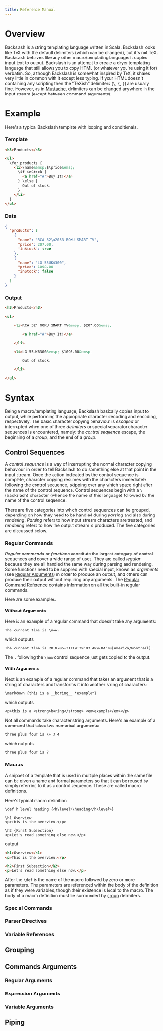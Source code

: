 ```yaml
---
title: Reference Manual
---
```



Overview
========

Backslash is a string templating language written in Scala. Backslash looks like TeX with the default delimiters (which can be changed), but it's not TeX. Backslash behaves like any other macro/templating language: it copies input text to output. Backslash is an attempt to create a dryer templating language that still allows you to copy HTML (or whatever you're using it for) verbatim. So, although Backslash is somewhat inspired by TeX, it shares very little in common with it except less typing. If your HTML doesn't containing any scripting then the "TeXish" delimiters (`\`, `{`, `}`) are usually fine. However, as in [Mustache](http://mustache.github.io/), delimiters can be changed anywhere in the input stream (except between command arguments).


Example
=======

Here's a typical Backslash template with looping and conditionals.

### Template

```html
<h3>Products</h3>

<ul>
  \for products {
    <li>\name&emsp;$\price&emsp;
      \if inStock {
        <a href="#">Buy It!</a>
      } \else {
        Out of stock.
      }
    </li>
  }
</ul>
```

### Data

```json
{
  "products": [
    {
      "name": "RCA 32\u2033 ROKU SMART TV",
      "price": 207.00,
      "inStock": true
    },
    {
      "name": "LG 55UK6300",
      "price": 1098.00,
      "inStock": false
    }
  ]
}
```

### Output

```html
<h3>Products</h3>

<ul>

    <li>RCA 32″ ROKU SMART TV&emsp; $207.00&emsp;

        <a href="#">Buy It!</a>

    </li>

    <li>LG 55UK6300&emsp; $1098.00&emsp;

        Out of stock.

    </li>

</ul>
```


Syntax
======

Being a macro/templating language, Backslash basically copies input to output, while performing the appropriate character decoding and encoding, respectively. The basic character copying behaviour is *escaped* or interrupted when one of three *delimiters* or special separator character sequences is encountered, namely: the *control sequence* escape, the beginning of a *group*, and the end of a *group*.


Control Sequences
-----------------

A *control sequence* is a way of interrupting the normal character copying behaviour in order to tell Backslash to do something else at that point in the input stream. Once the action indicated by the control sequence is complete, character copying resumes with the characters immediately following the control sequence, skipping over any which space right after the name of the control sequence.  Control sequences begin with a `\` (backslash) character (whence the name of this language) followed by the name of the control sequence.

There are five categories into which control sequences can be grouped, depending on how they need to be handled during *parsing* and also during *rendering*. *Parsing* refers to how input stream characters are treated, and *rendering* refers to how the output stream is produced.  The five categories are discussed below.


### Regular Commands

*Regular commands* or *functions* constitute the largest category of control sequences and cover a wide range of uses.  They are called *regular* because they are all handled the same way during parsing and rendering.  Some functions need to be supplied with special input, known as *arguments* (see [Regular Arguments](./#regular-arguments)) in order to produce an output, and others can produce their output without requiring any arguments.  The [Regular Command Reference](./regular-command-reference.html) contains information on all the built-in regular commands.

Here are some examples.

#### Without Arguments

Here is an example of a regular command that doesn't take any arguments:

    The current time is \now.

which outputs

    The current time is 2018-05-31T19:39:03.489-04:00[America/Montreal].

The `.` following the `\now` control sequence just gets copied to the output.


#### With Arguments

Next is an example of a regular command that takes an argument that is a string of characters and transforms it into another string of characters:

    \markdown {this is a __boring__ *example*}

which outputs

    <p>this is a <strong>boring</strong> <em>example</em></p>

Not all commands take character string arguments.  Here's an example of a command that takes two numerical arguments:

    three plus four is \+ 3 4

which outputs

    three plus four is 7


### Macros

A snippet of a template that is used in multiple places within the same file can be given a name and formal parameters so that it can be reused by simply referring to it as a control sequence.  These are called macro definitions.

Here's typical macro definition

```backslash
\def h level heading {<h\level>\heading</h\level>}

\h1 Overview
<p>This is the overview.</p>

\h2 {First Subsection}
<p>Let's read something else now.</p>
```

output

```html
<h1>Overview</h1>
<p>This is the overview.</p>

<h2>First Subsection</h2>
<p>Let's read something else now.</p>
```

After the `\def` is the name of the macro followed by zero or more parameters.  The parameters are referenced within the body of the definition as if they were variables, though their existence is local to the macro.  The body of a macro definition must be surrounded by [group](./#grouping) delimiters.

### Special Commands

### Parser Directives

### Variable References


Grouping
--------


Commands Arguments
------------------


### Regular Arguments


### Expression Arguments


### Variable Arguments


Piping
------

